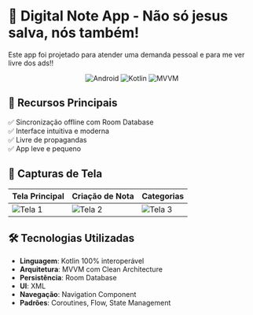 # 📝 Digital Note App - Não só jesus salva, nós também!
Este app foi projetado para atender uma demanda pessoal e para me ver livre dos ads!!

<div align="center">
  <img src="https://img.shields.io/badge/Android-3DDC84?style=for-the-badge&logo=android&logoColor=white" alt="Android">
  <img src="https://img.shields.io/badge/Kotlin-7F52FF?style=for-the-badge&logo=kotlin&logoColor=white" alt="Kotlin">
  <img src="https://img.shields.io/badge/Architecture-MVVM-blueviolet?style=for-the-badge" alt="MVVM">
</div>

## 🚀 Recursos Principais

✅ Sincronização offline com Room Database  
✅ Interface intuitiva e moderna  
✅ Livre de propagandas  
✅ App leve e pequeno 

## 📸 Capturas de Tela

| Tela Principal | Criação de Nota | Categorias |
|----------------|-----------------|------------|
|![Tela 1](https://github.com/jeduardosa/Portifolio/blob/main/app/src/main/res/drawable/a1.PNG) | ![Tela 2](https://github.com/jeduardosa/Portifolio/blob/main/app/src/main/res/drawable/a2.PNG) | ![Tela 3](https://github.com/jeduardosa/Portifolio/blob/main/app/src/main/res/drawable/a3.PNG)

## 🛠️ Tecnologias Utilizadas

- **Linguagem**: Kotlin 100% interoperável
- **Arquitetura**: MVVM com Clean Architecture
- **Persistência**: Room Database
- **UI**: XML
- **Navegação**: Navigation Component
- **Padrões**: Coroutines, Flow, State Management
